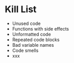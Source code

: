 Kill List
=========
* Unused code
* Functions with side effects
* Unformatted code
* Repeated code blocks
* Bad variable names
* Code smells
* xxx
